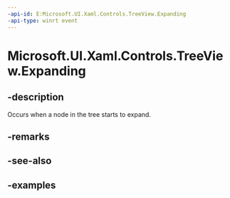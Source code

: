 ```yaml
---
-api-id: E:Microsoft.UI.Xaml.Controls.TreeView.Expanding
-api-type: winrt event
---
```


<!-- Event syntax.
public event TypedEventHandler Expanding<TreeView, TreeViewExpandingEventArgs>
-->

# Microsoft.UI.Xaml.Controls.TreeView.Expanding

## -description

Occurs when a node in the tree starts to expand.

## -remarks

## -see-also

## -examples

